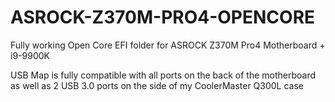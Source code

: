 # ASROCK-Z370M-PRO4-OPENCORE

Fully working Open Core EFI folder for ASROCK Z370M Pro4 Motherboard + i9-9900K

USB Map is fully compatible with all ports on the back of the motherboard as well as 2 USB 3.0 ports on the side of my CoolerMaster Q300L case


